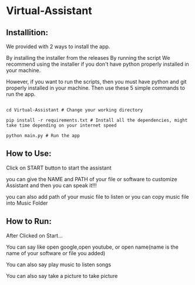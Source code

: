 # Virtual-Assistant

## **Installition**:
We provided with 2 ways to install the app.

By installing the installer from the releases
By running the script
We recommend using the installer if you don't have python properly installed in your machine.

However, if you want to run the scripts, then you must have python and git properly installed in your machine. Then use these 5 simple commands to run the app.
```git clone https://github.com/naimish18/Virtual-Assistant.git # it clones the repository in your machine

cd Virtual-Assistant # Change your working directory

pip install -r requirements.txt # Install all the dependencies, might take time depending on your internet speed

python main.py # Run the app
```

## **How to Use**:

Click on START button to start the assistant

you can give the NAME and PATH of your file or software to customize Assistant and then you can speak it!!!

you can also add path of your music file to listen or you can copy music file into Music Folder

## **How to Run**:

After Clicked on Start...

You can say like open google,open youtube, or open name(name is the name of your software or file you added)

You can also say play music to listen songs

You can also say take a picture to take picture


